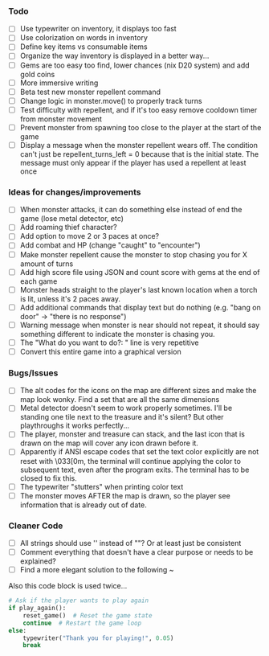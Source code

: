 ### Todo
- [ ] Use typewriter on inventory, it displays too fast
- [ ] Use colorization on words in inventory
- [ ] Define key items vs consumable items
- [ ] Organize the way inventory is displayed in a better way...
- [ ] Gems are too easy too find, lower chances (nix D20 system) and add gold coins
- [ ] More immersive writing
- [ ] Beta test new monster repellent command
- [ ] Change logic in monster.move() to properly track turns
- [ ] Test difficulty with repellent, and if it's too easy remove cooldown timer from monster movement
- [ ] Prevent monster from spawning too close to the player at the start of the game
- [ ] Display a message when the monster repellent wears off. The condition can't just be repellent_turns_left = 0 because that is the initial state. The message must only appear if the player has used a repellent at least once

### Ideas for changes/improvements
- [ ] When monster attacks, it can do something else instead of end the game (lose metal detector, etc)
- [ ] Add roaming thief character?
- [ ] Add option to move 2 or 3 paces at once?
- [ ] Add combat and HP (change "caught" to "encounter")
- [ ] Make monster repellent cause the monster to stop chasing you for X amount of turns
- [ ] Add high score file using JSON and count score with gems at the end of each game
- [ ] Monster heads straight to the player's last known location when a torch is lit, unless it's 2 paces away.
- [ ] Add additional commands that display text but do nothing (e.g. "bang on door" -> "there is no response")
- [ ] Warning message when monster is near should not repeat, it should say something different to indicate the monster is chasing you.
- [ ] The "What do you want to do?: " line is very repetitive
- [ ] Convert this entire game into a graphical version

### Bugs/Issues
- [ ] The alt codes for the icons on the map are different sizes and make the map look wonky. Find a set that are all the same dimensions
- [ ] Metal detector doesn't seem to work properly sometimes. I'll be standing one tile next to the treasure and it's silent? But other playthroughs it works perfectly...
- [ ] The player, monster and treasure can stack, and the last icon that is drawn on the map will cover any icon drawn before it.
- [ ] Apparently if ANSI escape codes that set the text color explicitly are not reset with \033[0m, the terminal will continue applying the color to subsequent text, even after the program exits. The terminal has to be closed to fix this.
- [ ] The typewriter "stutters" when printing color text
- [ ] The monster moves AFTER the map is drawn, so the player see information that is already out of date.

### Cleaner Code
- [ ] All strings should use '' instead of ""? Or at least just be consistent
- [ ] Comment everything that doesn't have a clear purpose or needs to be explained?
- [ ] Find a more elegant solution to the following ~

Also this code block is used twice...
```Python
# Ask if the player wants to play again
if play_again():
    reset_game()  # Reset the game state
    continue  # Restart the game loop
else:
    typewriter("Thank you for playing!", 0.05)
    break
```
